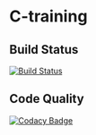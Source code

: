 # C-training
## Build Status
 [![Build Status](https://travis-ci.com/sohangarikapati/C-training.svg?branch=master)](https://travis-ci.com/sohangarikapati/C-training)

## Code Quality
 [![Codacy Badge](https://app.codacy.com/project/badge/Grade/e6235209ce484e359d7b1b6af3b2e880)](https://www.codacy.com/manual/sohangarikapati/C-training?utm_source=github.com&amp;utm_medium=referral&amp;utm_content=sohangarikapati/C-training&amp;utm_campaign=Badge_Grade)
